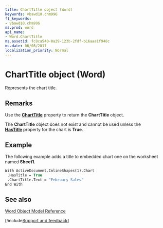 ```yaml
---
title: ChartTitle object (Word)
keywords: vbawd10.chm996
f1_keywords:
- vbawd10.chm996
ms.prod: word
api_name:
- Word.ChartTitle
ms.assetid: fc8ca540-0a29-123b-2fdf-b16aaa1f940c
ms.date: 06/08/2017
localization_priority: Normal
---
```



# ChartTitle object (Word)

Represents the chart title.


## Remarks

Use the  **[ChartTitle](Word.Chart.ChartTitle.md)** property to return the **ChartTitle** object.

The  **ChartTitle** object does not exist and cannot be used unless the **[HasTitle](Word.Chart.HasTitle.md)** property for the chart is **True**.


## Example

 The following example adds a title to embedded chart one on the worksheet named **Sheet1**.


```vb
With ActiveDocument.InlineShapes(1).Chart 
 .HasTitle = True 
 .ChartTitle.Text = "February Sales" 
End With
```


## See also



[Word Object Model Reference](overview/Word/object-model.md)

[!include[Support and feedback](~/includes/feedback-boilerplate.md)]
